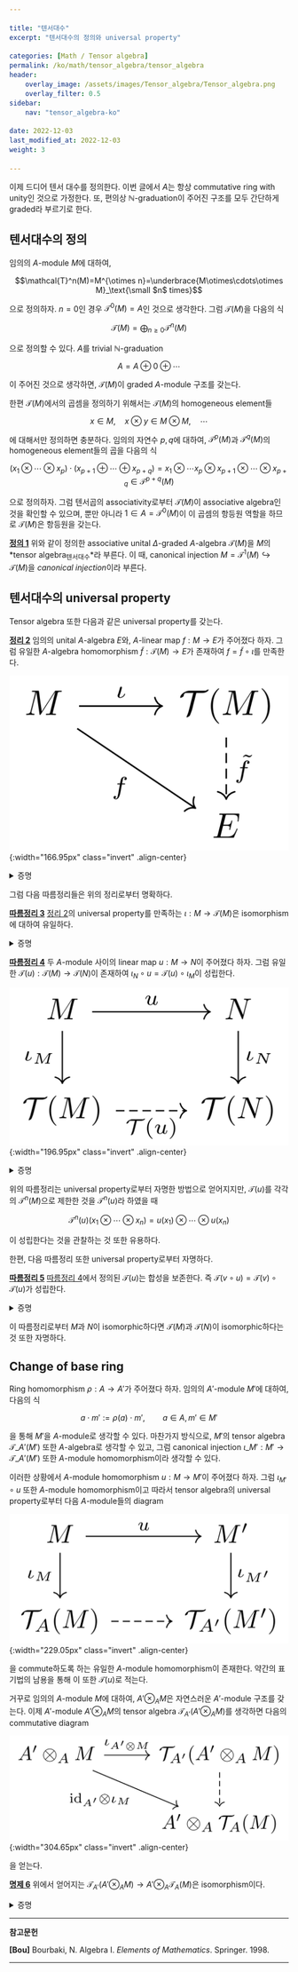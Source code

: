 ```yaml
---

title: "텐서대수"
excerpt: "텐서대수의 정의와 universal property"

categories: [Math / Tensor algebra]
permalink: /ko/math/tensor_algebra/tensor_algebra
header:
    overlay_image: /assets/images/Tensor_algebra/Tensor_algebra.png
    overlay_filter: 0.5
sidebar: 
    nav: "tensor_algebra-ko"

date: 2022-12-03
last_modified_at: 2022-12-03
weight: 3

---
```


이제 드디어 텐서 대수를 정의한다. 이번 글에서 $A$는 항상 commutative ring with unity인 것으로 가정한다. 또, 편의상 $\mathbb{N}$-graduation이 주어진 구조를 모두 간단하게 graded라 부르기로 한다.

## 텐서대수의 정의

임의의 $A$-module $M$에 대하여, 

$$\mathcal{T}^n(M)=M^{\otimes n}=\underbrace{M\otimes\cdots\otimes M}_\text{\small $n$ times}$$

으로 정의하자. $n=0$인 경우 $\mathcal{T}^0(M)=A$인 것으로 생각한다. 그럼 $\mathcal{T}(M)$을 다음의 식

$$\mathcal{T}(M)=\bigoplus_{n\geq 0}\mathcal{T}^n(M)$$

으로 정의할 수 있다. $A$를 trivial $\mathbb{N}$-graduation

$$A=A\oplus 0\oplus\cdots$$

이 주어진 것으로 생각하면, $\mathcal{T}(M)$이 graded $A$-module 구조를 갖는다. 

한편 $\mathcal{T}(M)$에서의 곱셈을 정의하기 위해서는 $\mathcal{T}(M)$의 homogeneous element들

$$x\in M,\quad x\otimes y\in M\otimes M,\quad\cdots$$

에 대해서만 정의하면 충분하다. 임의의 자연수 $p,q$에 대하여, $\mathcal{T}^p(M)$과 $\mathcal{T}^q(M)$의 homogeneous element들의 곱을 다음의 식

$$(x_1\otimes\cdots\otimes x_p)\cdot (x_{p+1}\oplus\cdots\oplus x_{p+q})=x_1\otimes\cdots x_p\otimes x_{p+1}\otimes\cdots\otimes x_{p+q}\in\mathcal{T}^{p+q}(M)$$

으로 정의하자. 그럼 텐서곱의 associativity로부터 $\mathcal{T}(M)$이 associative algebra인 것을 확인할 수 있으며, 뿐만 아니라 $1\in A=\mathcal{T}^0(M)$이 이 곱셈의 항등원 역할을 하므로 $\mathcal{T}(M)$은 항등원을 갖는다.

<div class="definition" markdown="1">

<ins id="df1">**정의 1**</ins> 위와 같이 정의한 associative unital $\Delta$-graded $A$-algebra $\mathcal{T}(M)$을 $M$의 *tensor algebra<sub>텐서대수</sub>*라 부른다. 이 때, canonical injection $M=\mathcal{T}^1(M)\hookrightarrow\mathcal{T}(M)$을 *canonical injection*이라 부른다.

</div>

## 텐서대수의 universal property

Tensor algebra 또한 다음과 같은 universal property를 갖는다.

<div class="proposition" markdown="1">

<ins id="thm2">**정리 2**</ins> 임의의 unital $A$-algebra $E$와, $A$-linear map $f:M\rightarrow E$가 주어졌다 하자. 그럼 유일한 $A$-algebra homomorphism $\tilde{f}:\mathcal{T}(M)\rightarrow E$가 존재하여 $f=\tilde{f}\circ\iota$를 만족한다.

![universal_property_of_tensor_product](/assets/images/Tensor_algebra/Tensor_algebra-1.png){:width="166.95px" class="invert" .align-center}

</div>
<details class="proof" markdown="1">
<summary>증명</summary>

우선 이러한 성질을 만족하는 $\tilde{f}$, $\bar{f}$가 존재한다 가정하자. 임의의 $x_1\otimes\cdots\otimes x_n\in\mathcal{T}(M)$에 대하여, 

$$\tilde{f}(x_1\otimes\cdots\otimes x_n)=\bar{f}(\iota(x_1)\otimes\cdots\otimes\iota(x_n))=\bar{f}(\iota(x_1))\cdots\bar{f}(\iota(x_n))=f(x_1)\cdots f(x_n)$$

이고, 비슷한 식이 $\bar{f}$에 대해서도 성립하므로 $\tilde{f}(x_1\otimes\cdots\otimes x_n)=\bar{f}(x_1\otimes\cdots\otimes x_n)$이 성립한다. 

이제 다음의 식

$$\tilde{f}(x_1\otimes\cdots\otimes x_n)=f(x_1)\cdots f(x_n)$$

을 통해 각각의 원소 $x_1\otimes\cdots\otimes x_n$에 대해 $\tilde{f}$를 정의하고, 이를 확장하여 $\mathcal{T}^n(M)$ 위에서 $\tilde{f}$를 잘 정의할 수 있다. 그럼 direct sum의 universal property에 의하여, 이를 $\mathcal{T}(M)$ 전체로 확장할 수 있으며, 이렇게 얻어진 $\tilde{f}$가 $A$-algebra homomorphism이라는 것을 쉽게 보일 수 있다.

</details>

그럼 다음 따름정리들은 위의 정리로부터 명확하다.

<div class="proposition" markdown="1">

<ins id="crl3">**따름정리 3**</ins> [정리 2](#thm2)의 universal property를 만족하는 $\iota:M\rightarrow\mathcal{T}(M)$은 isomorphism에 대하여 유일하다.

</div>
<details class="proof" markdown="1">
<summary>증명</summary>

또 다른 $\iota':M\rightarrow \mathcal{T}'(M)$이 존재하여 위의 universal property를 만족한다고 가정하자. 그럼 $\iota:M\rightarrow\mathcal{T}(M)$의 universal property로부터 다음의 diagram을 commute하도록 하는 유일한 $\psi:\mathcal{T}(M)\rightarrow\mathcal{T}'(M)$이 존재한다.

![Uniqueness_of_tensor_algebra_1](/assets/images/Tensor_algebra/Tensor_algebra-2.png){:width="172.95px" class="invert" .align-center}

비슷하게 $\iota':M\rightarrow\mathcal{T}'(M)$의 universal property로부터 다음의 diagram을 commute하도록 하는 유일한 $\phi:\mathcal{T}'(M)\rightarrow\mathcal{T}(M)$이 존재한다.

![Uniqueness_of_tensor_algebra_2](/assets/images/Tensor_algebra/Tensor_algebra-3.png){:width="172.95px" class="invert" .align-center}

이제 다음의 diagram

![Uniqueness_of_tensor_algebra_3](/assets/images/Tensor_algebra/Tensor_algebra-4.png){:width="166.95px" class="invert" .align-center}

을 commute하도록 하는 $\mathcal{T}(M)\rightarrow\mathcal{T}(M)$ 또한 유일해야 하는데, $\operatorname{id}\_{\mathcal{T}(M)}$과 $\phi\circ\psi$가 모두 이를 commute하도록 하므로 $\operatorname{id}\_{\mathcal{T}(M)}=\phi\circ\psi$가 성립한다. 비슷하게 $\operatorname{id}\_{\mathcal{T}'(M)}=\psi\circ\phi$가 성립한다.

</details>

<div class="proposition" markdown="1">

<ins id="crl4">**따름정리 4**</ins> 두 $A$-module 사이의 linear map $u:M\rightarrow N$이 주어졌다 하자. 그럼 유일한 $\mathcal{T}(u):\mathcal{T}(M)\rightarrow\mathcal{T}(N)$이 존재하여 $\iota_N\circ u=\mathcal{T}(u)\circ\iota_M$이 성립한다.

![Functoriality_of_tensor_algebra](/assets/images/Tensor_algebra/Tensor_algebra-5.png){:width="196.95px" class="invert" .align-center}

</div>
<details class="proof" markdown="1">
<summary>증명</summary>

자명

![proof_of_functoriality](/assets/images/Tensor_algebra/Tensor_algebra-6.png){:width="176.1px" class="invert" .align-center}

</details>

위의 따름정리는 universal property로부터 자명한 방법으로 얻어지지만, $\mathcal{T}(u)$를 각각의 $\mathcal{T}^n(M)$으로 제한한 것을 $\mathcal{T}^n(u)$라 하였을 때

$$\mathcal{T}^n(u)(x_1\otimes\cdots\otimes x_n)=u(x_1)\otimes\cdots\otimes u(x_n)$$

이 성립한다는 것을 관찰하는 것 또한 유용하다.

한편, 다음 따름정리 또한 universal property로부터 자명하다.

<div class="proposition" markdown="1">

<ins id="crl5">**따름정리 5**</ins> [따름정리 4](#crl4)에서 정의된 $\mathcal{T}(u)$는 합성을 보존한다. 즉 $\mathcal{T}(v\circ u)=\mathcal{T}(v)\circ\mathcal{T}(u)$가 성립한다.

</div>
<details class="proof" markdown="1">
<summary>증명</summary>

![Composition_proof](/assets/images/Tensor_algebra/Tensor_algebra-7.png){:width="316.35px" class="invert" .align-center}
    
</details>

이 따름정리로부터 $M$과 $N$이 isomorphic하다면 $\mathcal{T}(M)$과 $\mathcal{T}(N)$이 isomorphic하다는 것 또한 자명하다. 

## Change of base ring

Ring homomorphism $\rho:A\rightarrow A'$가 주어졌다 하자. 임의의 $A'$-module $M'$에 대하여, 다음의 식

$$a\cdot m':=\rho(a)\cdot m',\qquad a\in A,m'\in M'$$

을 통해 $M'$을 $A$-module로 생각할 수 있다. 마찬가지 방식으로, $M'$의 tensor algebra $\mathcal{T}\_{A'}(M')$ 또한 $A$-algebra로 생각할 수 있고, 그럼 canonical injection $\iota\_{M'}:M'\rightarrow\mathcal{T}\_{A'}(M')$ 또한 $A$-module homomorphism이라 생각할 수 있다.

이러한 상황에서 $A$-module homomorphism $u:M\rightarrow M'$이 주어졌다 하자. 그럼 $\iota_{M'}\circ u$ 또한 $A$-module homomorphism이고 따라서 tensor algebra의 universal property로부터 다음 $A$-module들의 diagram

![restriction_of_scalar](/assets/images/Tensor_algebra/Tensor_algebra-8.png){:width="229.05px" class="invert" .align-center}

을 commute하도록 하는 유일한 $A$-module homomorphism이 존재한다. 약간의 표기법의 남용을 통해 이 또한 $\mathcal{T}(u)$로 적는다. 

거꾸로 임의의 $A$-module $M$에 대하여, $A'\otimes_A M$은 자연스러운 $A'$-module 구조를 갖는다. 이제 $A'$-module $A'\otimes_A M$의 tensor algebra $\mathcal{T}_{A'}(A'\otimes_A M)$를 생각하면 다음의 commutative diagram

![extension_of_scalar](/assets/images/Tensor_algebra/Tensor_algebra-9.png){:width="304.65px" class="invert" .align-center}

을 얻는다.

<div class="proposition" markdown="1">
 
<ins id="pp6">**명제 6**</ins> 위에서 얻어지는 $\mathcal{T}_{A'}(A'\otimes_AM)\rightarrow A'\otimes_A\mathcal{T}_A(M)$은 isomorphism이다.
 
</div> 
<details class="proof" markdown="1">
<summary>증명</summary>
 
역함수를 만들면 충분하다. 우선 $\mathcal{T}_{A'}(A'\otimes_AM)$을 $A$-algebra로 보면, $\mathcal{T}_A(M)$의 universal property로부터 다음 diagram

![Extension_of_scalar_proof](/assets/images/Tensor_algebra/Tensor_algebra-10.png){:width="308.4px" class="invert" .align-center}

을 commute하도록 하는 $A$-algebra homomorphism $\mathcal{T}\_A(M)\rightarrow\mathcal{T}\_{A'}(A'\otimes\_AM)$이 유일하게 존재한다. 이제 이렇게 얻어진 $A$-algebra homomorphism에 대하여, $A'\otimes\_A\mathcal{T}\_A(M)$의 universal property로부터 다음의 diagram

![Extension_of_scalar_proof](/assets/images/Tensor_algebra/Tensor_algebra-11.png){:width="284.85px" class="invert" .align-center}

을 commute하도록 하는 유일한 $A'$-algebra homomorphism $A'\otimes\_A\mathcal{T}\_A(M)\rightarrow\mathcal{T}\_{A'}(A'\otimes\_AM)$이 존재한다. 이 함수가 위에서 얻은 $\mathcal{T}\_{A'}(A'\otimes AM)\rightarrow A'\otimes\_A\mathcal{T}\_A(M)$의 역함수임을 쉽게 확인할 수 있다.
 
</details>

---

**참고문헌**

**[Bou]** Bourbaki, N. Algebra I. *Elements of Mathematics*. Springer. 1998.  

---


